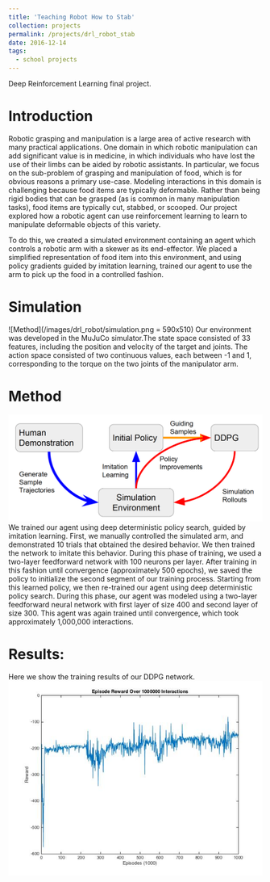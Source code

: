 ```yaml
---
title: 'Teaching Robot How to Stab'
collection: projects
permalink: /projects/drl_robot_stab
date: 2016-12-14
tags:
  - school projects
---
```


Deep Reinforcement Learning final project.

Introduction
======

Robotic grasping and manipulation is a large area of active research with
many practical applications. One domain in which robotic manipulation
can add significant value is in medicine, in which individuals who have lost
the use of their limbs can be aided by robotic assistants. In particular, we
focus on the sub-problem of grasping and manipulation of food, which is
for obvious reasons a primary use-case. Modeling interactions in this
domain is challenging because food items are typically deformable. Rather
than being rigid bodies that can be grasped (as is common in many
manipulation tasks), food items are typically cut, stabbed, or scooped. Our
project explored how a robotic agent can use reinforcement learning to
learn to manipulate deformable objects of this variety.

To do this, we created a simulated environment containing an agent which
controls a robotic arm with a skewer as its end-effector. We placed a
simplified representation of food item into this environment, and using
policy gradients guided by imitation learning, trained our agent to use the
arm to pick up the food in a controlled fashion.

Simulation
======
![Method](/images/drl_robot/simulation.png = 590x510)
Our environment was developed in the MuJuCo
simulator.The state space consisted of 33
features, including the position and velocity of
the target and joints. The action space consisted
of two continuous values, each between -1 and 1,
corresponding to the torque on the two joints of
the manipulator arm.

Method
======
![Method](/images/drl_robot/method.png)
We trained our agent using deep deterministic policy search, guided by
imitation learning. First, we manually controlled the simulated arm, and
demonstrated 10 trials that obtained the desired behavior. We then trained
the network to imitate this behavior. During this phase of training, we used
a two-layer feedforward network with 100 neurons per layer. After training
in this fashion until convergence (approximately 500 epochs), we saved
the policy to initialize the second segment of our training process.
Starting from this learned policy, we then re-trained our agent using deep
deterministic policy search. During this phase, our agent was modeled
using a two-layer feedforward neural network with first layer of size 400
and second layer of size 300. This agent was again trained until
convergence, which took approximately 1,000,000 interactions.

Results:
======
Here we show the training results of our DDPG network.
![Performance Result](/images/drl_robot/presentation_plot.jpg)